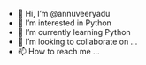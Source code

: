- 👋 Hi, I’m @annuveeryadu
- 👀 I’m interested in Python
- 🌱 I’m currently learning Python
- 💞️ I’m looking to collaborate on ...
- 📫 How to reach me ...

<!---
annuveeryadu/annuveeryadu is a ✨ special ✨ repository because its `README.md` (this file) appears on your GitHub profile.
You can click the Preview link to take a look at your changes.
--->
